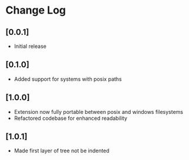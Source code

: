 # Change Log

## [0.0.1]

- Initial release

## [0.1.0]

- Added support for systems with posix paths

## [1.0.0]

- Extension now fully portable between posix and windows filesystems
- Refactored codebase for enhanced readability

## [1.0.1]

- Made first layer of tree not be indented